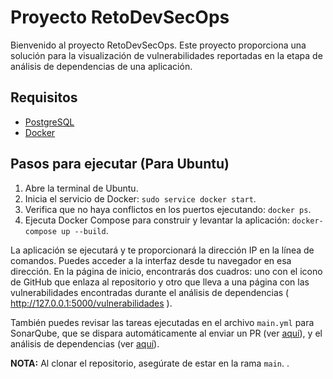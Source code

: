 # Proyecto RetoDevSecOps

Bienvenido al proyecto RetoDevSecOps. Este proyecto proporciona una solución para la visualización de vulnerabilidades reportadas en la etapa de análisis de dependencias de una aplicación.

## Requisitos

- [PostgreSQL](https://www.postgresql.org/download/)
- [Docker](https://www.docker.com/get-started)

## Pasos para ejecutar (Para Ubuntu)

1. Abre la terminal de Ubuntu.
2. Inicia el servicio de Docker: `sudo service docker start`.
3. Verifica que no haya conflictos en los puertos ejecutando: `docker ps`.
4. Ejecuta Docker Compose para construir y levantar la aplicación: `docker-compose up --build`.

La aplicación se ejecutará y te proporcionará la dirección IP en la línea de comandos. Puedes acceder a la interfaz desde tu navegador en esa dirección. En la página de inicio, encontrarás dos cuadros: uno con el icono de GitHub que enlaza al repositorio y otro que lleva a una página con las vulnerabilidades encontradas durante el análisis de dependencias ( http://127.0.0.1:5000/vulnerabilidades ).

También puedes revisar las tareas ejecutadas en el archivo `main.yml` para SonarQube, que se dispara automáticamente al enviar un PR (ver [aquí](https://github.com/sebastianyacup/RetoDevSecOps/actions/workflows/main.yml)), y el análisis de dependencias (ver [aquí](https://github.com/sebastianyacup/RetoDevSecOps/actions/workflows/analisis-dependencias.yml)).

**NOTA:** Al clonar el repositorio, asegúrate de estar en la rama `main`. .
